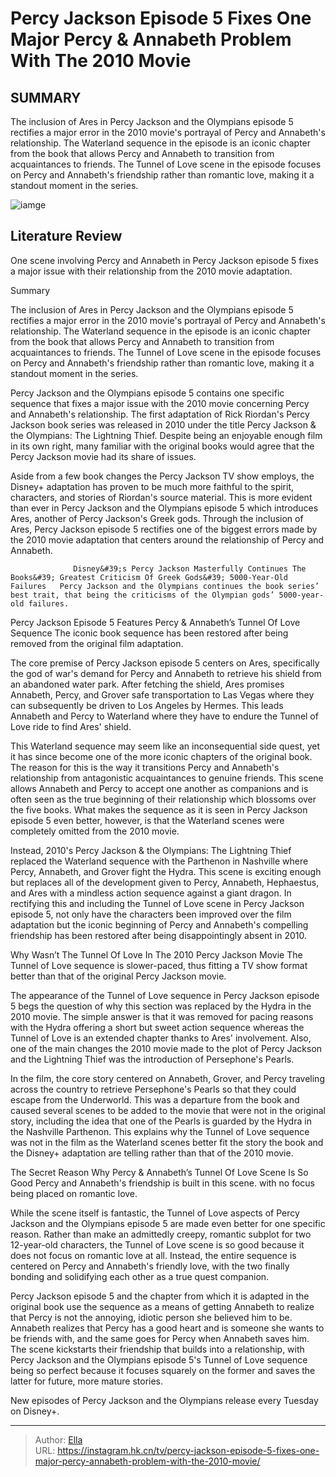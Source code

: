 # Percy Jackson Episode 5 Fixes One Major Percy &amp; Annabeth Problem With The 2010 Movie


## SUMMARY 



  The inclusion of Ares in Percy Jackson and the Olympians episode 5 rectifies a major error in the 2010 movie&#39;s portrayal of Percy and Annabeth&#39;s relationship.   The Waterland sequence in the episode is an iconic chapter from the book that allows Percy and Annabeth to transition from acquaintances to friends.   The Tunnel of Love scene in the episode focuses on Percy and Annabeth&#39;s friendship rather than romantic love, making it a standout moment in the series.  

![iamge](https://static1.srcdn.com/wordpress/wp-content/uploads/2024/01/percy-jackson-tv-show-annabeth.jpg)

## Literature Review
One scene involving Percy and Annabeth in Percy Jackson episode 5 fixes a major issue with their relationship from the 2010 movie adaptation.





Summary

  The inclusion of Ares in Percy Jackson and the Olympians episode 5 rectifies a major error in the 2010 movie&#39;s portrayal of Percy and Annabeth&#39;s relationship.   The Waterland sequence in the episode is an iconic chapter from the book that allows Percy and Annabeth to transition from acquaintances to friends.   The Tunnel of Love scene in the episode focuses on Percy and Annabeth&#39;s friendship rather than romantic love, making it a standout moment in the series.  







Percy Jackson and the Olympians episode 5 contains one specific sequence that fixes a major issue with the 2010 movie concerning Percy and Annabeth&#39;s relationship. The first adaptation of Rick Riordan&#39;s Percy Jackson book series was released in 2010 under the title Percy Jackson &amp; the Olympians: The Lightning Thief. Despite being an enjoyable enough film in its own right, many familiar with the original books would agree that the Percy Jackson movie had its share of issues.

Aside from a few book changes the Percy Jackson TV show employs, the Disney&#43; adaptation has proven to be much more faithful to the spirit, characters, and stories of Riordan&#39;s source material. This is more evident than ever in Percy Jackson and the Olympians episode 5 which introduces Ares, another of Percy Jackson&#39;s Greek gods. Through the inclusion of Ares, Percy Jackson episode 5 rectifies one of the biggest errors made by the 2010 movie adaptation that centers around the relationship of Percy and Annabeth.




                  Disney&#39;s Percy Jackson Masterfully Continues The Books&#39; Greatest Criticism Of Greek Gods&#39; 5000-Year-Old Failures   Percy Jackson and the Olympians continues the book series’ best trait, that being the criticisms of the Olympian gods’ 5000-year-old failures.    


 Percy Jackson Episode 5 Features Percy &amp; Annabeth’s Tunnel Of Love Sequence 
The iconic book sequence has been restored after being removed from the original film adaptation.
          

The core premise of Percy Jackson episode 5 centers on Ares, specifically the god of war&#39;s demand for Percy and Annabeth to retrieve his shield from an abandoned water park. After fetching the shield, Ares promises Annabeth, Percy, and Grover safe transportation to Las Vegas where they can subsequently be driven to Los Angeles by Hermes. This leads Annabeth and Percy to Waterland where they have to endure the Tunnel of Love ride to find Ares&#39; shield.

This Waterland sequence may seem like an inconsequential side quest, yet it has since become one of the more iconic chapters of the original book. The reason for this is the way it transitions Percy and Annabeth&#39;s relationship from antagonistic acquaintances to genuine friends. This scene allows Annabeth and Percy to accept one another as companions and is often seen as the true beginning of their relationship which blossoms over the five books. What makes the sequence as it is seen in Percy Jackson episode 5 even better, however, is that the Waterland scenes were completely omitted from the 2010 movie.




Instead, 2010&#39;s Percy Jackson &amp; the Olympians: The Lightning Thief replaced the Waterland sequence with the Parthenon in Nashville where Percy, Annabeth, and Grover fight the Hydra. This scene is exciting enough but replaces all of the development given to Percy, Annabeth, Hephaestus, and Ares with a mindless action sequence against a giant dragon. In rectifying this and including the Tunnel of Love scene in Percy Jackson episode 5, not only have the characters been improved over the film adaptation but the iconic beginning of Percy and Annabeth&#39;s compelling friendship has been restored after being disappointingly absent in 2010.



 Why Wasn’t The Tunnel Of Love In The 2010 Percy Jackson Movie 
The Tunnel of Love sequence is slower-paced, thus fitting a TV show format better than that of the original Percy Jackson movie.
         

The appearance of the Tunnel of Love sequence in Percy Jackson episode 5 begs the question of why this section was replaced by the Hydra in the 2010 movie. The simple answer is that it was removed for pacing reasons with the Hydra offering a short but sweet action sequence whereas the Tunnel of Love is an extended chapter thanks to Ares&#39; involvement. Also, one of the main changes the 2010 movie made to the plot of Percy Jackson and the Lightning Thief was the introduction of Persephone&#39;s Pearls.




In the film, the core story centered on Annabeth, Grover, and Percy traveling across the country to retrieve Persephone&#39;s Pearls so that they could escape from the Underworld. This was a departure from the book and caused several scenes to be added to the movie that were not in the original story, including the idea that one of the Pearls is guarded by the Hydra in the Nashville Parthenon. This explains why the Tunnel of Love sequence was not in the film as the Waterland scenes better fit the story the book and the Disney&#43; adaptation are telling rather than that of the 2010 movie.



 The Secret Reason Why Percy &amp; Annabeth’s Tunnel Of Love Scene Is So Good 
Percy and Annabeth&#39;s friendship is built in this scene. with no focus being placed on romantic love.
          

While the scene itself is fantastic, the Tunnel of Love aspects of Percy Jackson and the Olympians episode 5 are made even better for one specific reason. Rather than make an admittedly creepy, romantic subplot for two 12-year-old characters, the Tunnel of Love scene is so good because it does not focus on romantic love at all. Instead, the entire sequence is centered on Percy and Annabeth&#39;s friendly love, with the two finally bonding and solidifying each other as a true quest companion.




Percy Jackson episode 5 and the chapter from which it is adapted in the original book use the sequence as a means of getting Annabeth to realize that Percy is not the annoying, idiotic person she believed him to be. Annabeth realizes that Percy has a good heart and is someone she wants to be friends with, and the same goes for Percy when Annabeth saves him. The scene kickstarts their friendship that builds into a relationship, with Percy Jackson and the Olympians episode 5&#39;s Tunnel of Love sequence being so perfect because it focuses squarely on the former and saves the latter for future, more mature stories.

New episodes of Percy Jackson and the Olympians release every Tuesday on Disney&#43;.



---

> Author: [Ella](https://instagram.hk.cn/)  
> URL: https://instagram.hk.cn/tv/percy-jackson-episode-5-fixes-one-major-percy-annabeth-problem-with-the-2010-movie/  


